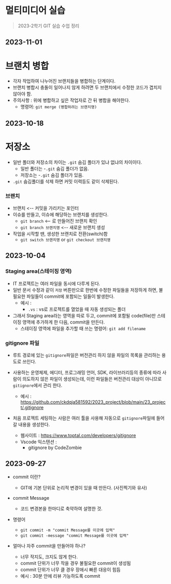 # 멀티미디어 실습

> 2023-2학기 GIT 실습 수업 정리

## 2023-11-01
# 브랜치 병합
- 각자 작업하여 나누어진 브랜치들을 병합하는 단계이다.
- 브랜치 병합시 충돌이 일어나지 않게 하려면 두 브랜치에서 수정한 코드가 겹치지 않아야 함.
- 주의사항 : 위에 병합하고 싶은 작업자로 간 뒤 병합을 해야한다.
  - 명령어: `git merge (병합하려는 브랜치명)`

## 2023-10-18
# 저장소
- 일반 폴더와 저장소의 차이는 `.git` 숨김 폴더가 있냐 없냐의 차이이다.
  - 일반 폴더는 -`.git` 숨김 폴더가 없음.
  - 저장소는 -`.git` 숨김 폴더가 있음.
- `.git` 숨김폴더를 삭제 하면 커밋 이력등도 같이 삭제된다.

### 브랜치
- 브랜치 <-- 커밋을 가리키는 포인터
- 이슈를 만들고, 이슈에 해당하는 브랜치를 생성한다.
  - `git branch` <-- 로 만들어진 브랜치 확인
  - `git branch 브랜치명` <-- 새로운 브랜치 생성
- 작업을 시작할 땐, 생성한 브랜치로 전환(switch)함
  - `git switch 브랜치명` or `git checkout 브랜치명`

## 2023-10-04
### Staging area(스테이징 영역)
- IT 프로젝트는 여러 파일을 동시에 다루게 된다.
- 일반 문서 수정과 같이 `저장` 버튼만으로 한번에 수정한 파일들을 저장하게 하면, 불필요한 파일들이 commit에 포함되는 일들이 발생한다.
  - 예시 :
    - `.vs` : vs로 프로젝트를 열었을 때 자동 생성되는 폴더
- 그래서 Staging area라는 영역을 따로 두고, commit에 포함될 code(file)만 스테이징 영역에 추가하게 한 다음, commit을 만든다.
  - 스테이징 영역에 파일을 추가할 때 쓰는 명령어: `git add filename`

### gitignore 파일
- 루트 경로에 있는 `gitignore`파일은 버전관리 하지 않을 파일의 목록을 관리하는 용도로 쓰인다.
- 사용하는 운영체제, 에디터, 프로그래밍 언어, SDK, 라이브러리등의 종류에 따라 사람이 의도하지 않은 파일이 생성되는데, 이런 파일들은 버전관리 대상이 아니므로 `gitignore`에서 관리 한다.
  - 예시 : https://github.com/ckdqja581592/2023_project/blob/main/23_project/.gitignore

- 처음 프로젝트 세팅하는 사람은 여러 툴을 사용해 자동으로 `gitignore`파일에 들어갈 내용을 생성한다.
  - 웹사이트 : https://www.toptal.com/developers/gitignore  
  - Vscode 익스텐션 : 
    - gitignore by CodeZombie

## 2023-09-27
- commit 이란?
  - GIT에 기본 단위로 논리적 변경이 있을 때 만든다. (사진찍기와 유사)
  
- commit Message
  - 코드 변경본을 한마디로 축약하여 설명한 것.

- 명령어

  - ```git commit -m "commit Message를 이곳에 입력"```
  - ```git commit -message "commit Message를 이곳에 입력"```  

- 얼마나 자주 commit을 만들어야 하나?
  - 너무 작지도, 크지도 않게 한다.
  - commit 단위가 너무 작을 경우 불필요한 commit이 생성됨
  - commit 단위가 너무 클 경우 장애시 빠른 대응이 힘듬
  - 예시 : 30분 안에 리뷰 가능하도록 commit


  